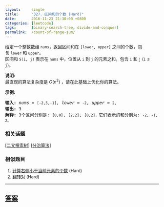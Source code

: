 ```yaml
---
layout:     single
title:      "327. 区间和的个数 (Hard)"
date:       2016-11-23 21:30:00 +0800
categories: [leetcode]
tags:       [binary-search-tree, divide-and-conquer]
permalink:  /count-of-range-sum/
---
```


<p>给定一个整数数组&nbsp;<code>nums</code>，返回区间和在&nbsp;<code>[lower, upper]</code>&nbsp;之间的个数，包含&nbsp;<code>lower</code>&nbsp;和&nbsp;<code>upper</code>。<br>
区间和&nbsp;<code>S(i, j)</code>&nbsp;表示在&nbsp;<code>nums</code>&nbsp;中，位置从&nbsp;<code>i</code>&nbsp;到&nbsp;<code>j</code>&nbsp;的元素之和，包含&nbsp;<code>i</code>&nbsp;和&nbsp;<code>j</code>&nbsp;(<code>i</code> &le; <code>j</code>)。</p>

<p><strong>说明:</strong><br>
最直观的算法复杂度是&nbsp;<em>O</em>(<em>n</em><sup>2</sup>) ，请在此基础上优化你的算法。</p>

<p><strong>示例:</strong></p>

<pre><strong>输入: </strong><em>nums</em> = <code>[-2,5,-1]</code>, <em>lower</em> = <code>-2</code>, <em>upper</em> = <code>2</code>,
<strong>输出: </strong>3 
<strong>解释: </strong>3个区间分别是: <code>[0,0]</code>, <code>[2,2]</code>, <code>[0,2]，</code>它们表示的和分别为: <code>-2, -1, 2。</code>
</pre>

### 相关话题
  [[二叉搜索树](https://github.com/openset/leetcode/tree/master/tag/binary-search-tree/README.md)]
  [[分治算法](https://github.com/openset/leetcode/tree/master/tag/divide-and-conquer/README.md)]

### 相似题目
  1. [计算右侧小于当前元素的个数](/count-of-smaller-numbers-after-self) (Hard)
  1. [翻转对](/reverse-pairs) (Hard)

---

## [答案](https://github.com/openset/leetcode/tree/master/problems/count-of-range-sum)
